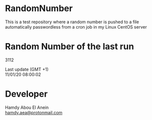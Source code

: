 # RandomNumber    
This is a test repository where a random number is pushed to a file automatically passwordless from a cron job in my Linux CentOS server    
# Random Number of the last run   
3112
      
Last update (GMT +1)    
11/01/20 08:00:02
# Developer    
Hamdy Abou El Anein   
hamdy.aea@protonmail.com
